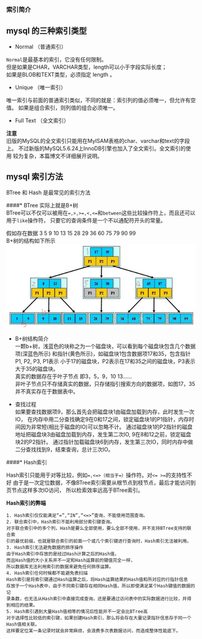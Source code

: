 ### 索引简介

## mysql 的三种索引类型
* Normal    （普通索引）

`Normal`是最基本的索引，它没有任何限制。  
但是如果是CHAR，VARCHAR类型，length可以小于字段实际长度；  
如果是BLOB和TEXT类型，必须指定 length 。

* Unique    （唯一索引）

唯一索引与前面的普通索引类似，不同的就是：索引列的值必须唯一，但允许有空值。
如果是组合索引，则列值的组合必须唯一。

* Full Text （全文索引）

**注意**  
旧版的MySQL的全文索引只能用在MyISAM表格的char、varchar和text的字段上。 
不过新版的MySQL5.6.24上InnoDB引擎也加入了全文索引。全文索引的使用 较为复杂，本篇博文不详细展开说明。

## mysql 索引方法

BTree 和 Hash 是最常见的索引方法

####* BTree  实际上就是B+树  
BTree可以不仅可以被用在`=,>,>=,<,<=`和`between`这些比较操作符上，而且还可以用于`like`操作符，
只要它的查询条件是一个不以通配符开头的常量。
   
假如存在数据 3 5 9 10 13 15 28 29 36 60 75 79 90 99   
B+树的结构如下所示  
![B+tree](../杂项/img/B+tree.png)  
* B+树结构简介  
一颗b+树，浅蓝色的块称之为一个磁盘块，可以看到每个磁盘块包含几个数据项(深蓝色所示)
和指针(黄色所示)，如磁盘块1包含数据项17和35，包含指针P1, P2, P3, P1表示
小于17的磁盘块，P2表示在17和35之间的磁盘块，P3表示大于35的磁盘块。  
真实的数据存在于叶子节点 即3，5，9，10 13……  
非叶子节点只不存储真实的数据，只存储指引搜索方向的数据项，如图17，35并不真实存在于数据表中。

* 查找过程  
如果要查找数据项9，那么首先会把磁盘块1由磁盘加载到内存，此时发生一次IO，
在内存中用二分查找确定9在0和17之间，锁定磁盘块1的P1指针，内存时间因为非常短(相比于磁盘的IO)可以忽略不计。
通过磁盘块1的P2指针的磁盘地址把磁盘块3由磁盘加载到内存，发生第二次IO, 9在8和12之前，锁定磁盘块2的P2指针。
通过指针加载磁盘块6到内存，发生第三次IO，同时内存中做二分查找找到9，结束查询，总计三次IO。

####* Hash索引

Hash索引只能用于对等比较，例如`=,<=>（相当于=）`操作符。对`<= >=`的支持性不好
由于是一次定位数据，不像BTree索引需要从根节点到枝节点，最后才能访问到页节点这样多次IO访问，
所以检索效率远高于BTree索引。  

**Hash索引的弊端**

    1. Hash索引仅仅能满足“=”,“IN”,“<=>”查询，不能使用范围查询。 
    2. 联合索引中，Hash索引不能利用部分索引键查询。 
    对于联合索引中的多个列，Hash是要么全部使用，要么全部不使用，并不支持BTree支持的联合索
    引的最优前缀，也就是联合索引的前面一个或几个索引键进行查询时，Hash索引无法被利用。 
    3. Hash索引无法避免数据的排序操作 
    由于Hash索引中存放的是经过Hash计算之后的Hash值，
    而且Hash值的大小关系并不一定和Hash运算前的键值完全一样，
    所以数据库无法利用索引的数据来避免任何排序运算。 
    4. Hash索引任何时候都不能避免表扫描 
    Hash索引是将索引键通过Hash运算之后，将Hash运算结果的Hash值和所对应的行指针信息
    存放于一个Hash表中，由于不同索引键存在相同Hash值，所以即使满足某个Hash键值的数据的记
    录条数，也无法从Hash索引中直接完成查询，还是要通过访问表中的实际数据进行比较，并得到相应的结果。 
    5. Hash索引遇到大量Hash值相等的情况后性能并不一定会比BTree高 
    对于选择性比较低的索引键，如果创建Hash索引，那么将会存在大量记录指针信息存于同一个Hash值相关联。
    这样要定位某一条记录时就会非常麻烦，会浪费多次表数据访问，而造成整体性能底下。

